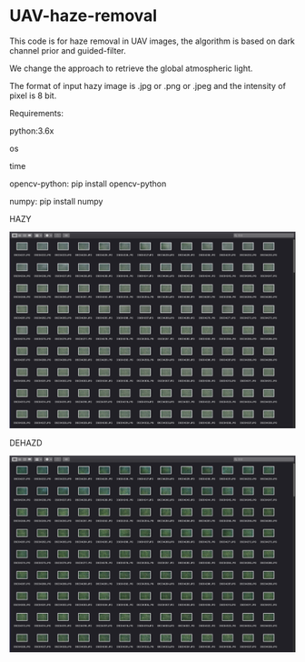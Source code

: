 # UAV-haze-removal
This code is for haze removal in UAV images, the algorithm is based on dark channel prior and guided-filter.

We change the approach to retrieve the global atmospheric light.

The format of input hazy image is .jpg or .png or .jpeg and the intensity of pixel is 8 bit.


Requirements:

python:3.6x

os

time

opencv-python: pip install opencv-python

numpy: pip install numpy


HAZY

![HAZY](https://github.com/Liu-Feng/UAV-haze-removal/blob/master/hazy.png)


DEHAZD

![DEGAZED](https://github.com/Liu-Feng/UAV-haze-removal/blob/master/dehazed.png)
